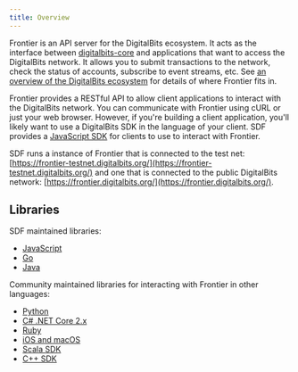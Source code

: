 ```yaml
---
title: Overview
---
```


Frontier is an API server for the DigitalBits ecosystem.  It acts as the interface between [digitalbits-core](https://github.com/digitalbits/digitalbits-core) and applications that want to access the DigitalBits network. It allows you to submit transactions to the network, check the status of accounts, subscribe to event streams, etc. See [an overview of the DigitalBits ecosystem](https://www.digitalbits.org/developers/guides/) for details of where Frontier fits in.

Frontier provides a RESTful API to allow client applications to interact with the DigitalBits network. You can communicate with Frontier using cURL or just your web browser. However, if you're building a client application, you'll likely want to use a DigitalBits SDK in the language of your client.
SDF provides a [JavaScript SDK](https://www.digitalbits.org/developers/js-digitalbits-sdk/reference/index.html) for clients to use to interact with Frontier.

SDF runs a instance of Frontier that is connected to the test net: [https://frontier-testnet.digitalbits.org/](https://frontier-testnet.digitalbits.org/) and one that is connected to the public DigitalBits network:
[https://frontier.digitalbits.org/](https://frontier.digitalbits.org/).

## Libraries

SDF maintained libraries:<br />
- [JavaScript](https://github.com/digitalbits/js-digitalbits-sdk)
- [Go](https://github.com/digitalbits/go/tree/master/clients/frontierclient)
- [Java](https://github.com/digitalbits/java-digitalbits-sdk)

Community maintained libraries for interacting with Frontier in other languages:<br>
- [Python](https://github.com/DigitalBitsCN/py-digitalbits-base)
- [C# .NET Core 2.x](https://github.com/elucidsoft/dotnetcore-digitalbits-sdk)
- [Ruby](https://github.com/astroband/ruby-digitalbits-sdk)
- [iOS and macOS](https://github.com/Soneso/digitalbits-ios-mac-sdk)
- [Scala SDK](https://github.com/synesso/scala-digitalbits-sdk)
- [C++ SDK](https://github.com/bnogalm/DigitalBitsQtSDK)
